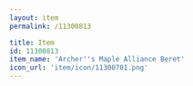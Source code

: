 ```yaml
---
layout: item
permalink: /11300813

title: Item
id: 11300813
item_name: 'Archer''s Maple Alliance Beret'
icon_url: 'item/icon/11300701.png'
---
```


